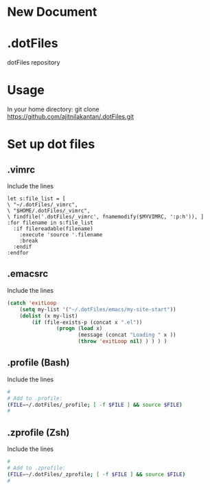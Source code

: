 # New Document

# .dotFiles
dotFiles repository


# Usage
In your home directory:
git clone https://github.com/ajitnilakantan/.dotFiles.git

# Set up dot files
## .vimrc

Include the lines
```viml
let s:file_list = [
\ "~/.dotFiles/_vimrc",
\ "$HOME/.dotFiles/_vimrc",
\ findfile('.dotFiles/_vimrc', fnamemodify($MYVIMRC, ':p:h')), ]
:for filename in s:file_list
  :if filereadable(filename)
    :execute 'source '.filename
    :break
  :endif
:endfor
```

## .emacsrc
Include the lines
```lisp
(catch 'exitLoop
    (setq my-list '("~/.dotFiles/emacs/my-site-start"))
    (dolist (x my-list)
        (if (file-exists-p (concat x ".el"))
                (progn (load x)
                       (message (concat "Loading " x ))
                       (throw 'exitLoop nil) ) ) ) )
```

## .profile  (Bash)
Include the lines
```sh
#
# Add to .profile:
(FILE=~/.dotFiles/_profile; [ -f $FILE ] && source $FILE)
#
```

## .zprofile  (Zsh)
Include the lines
```sh
#
# Add to .zprofile:
(FILE=~/.dotFiles/_zprofile; [ -f $FILE ] && source $FILE)
#
```

